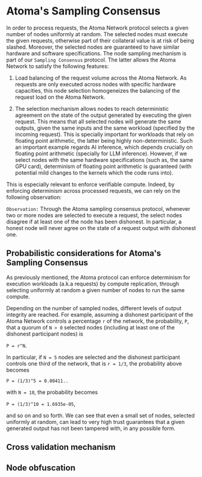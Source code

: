 # Atoma's Sampling Consensus

In order to process requests, the Atoma Network protocol selects a given
number of nodes uniformly at random. The selected nodes must execute the
given requests, otherwise part of their collateral value is at risk
of being slashed. Moreover, the selected nodes are guaranteed to have similar hardware and software specifications. The node sampling mechanism is part of our `Sampling Consensus` protocol. The latter allows the Atoma Network to satisfy the following features:

1. Load balancing of the request volume across the Atoma Network. As requests are only executed across nodes with specific hardware capacities, this node selection homogeneizes the balancing of the request load on the Atoma Network.

2. The selection mechanism allows nodes to reach deterministic agreement on the state of the output generated by executing the given request. This means that all selected nodes will generate the same outputs, given the same inputs and the same workload (specified by the incoming request). This is specially important for workloads that rely on floating point arithmetic, the latter being highly non-deterministic. Such an important example regards AI inference, which depends crucially on floating point arithmetic (specially for LLM inference). However, if we select nodes with the same hardware specifications (such as, the same GPU card), determinism of floating point arithmetic is guaranteed (with potential mild changes to the kernels which the code runs into).

This is especially relevant to enforce verifiable compute. Indeed, by enforcing determinism across processed requests, we can rely on the following observation:

`Observation:` Through the Atoma sampling consensus protocol, whenever two or more nodes are selected to execute a request, the select nodes disagree if at least one of the node has been dishonest. In particular, a honest node will never agree on the state of a request output with dishonest one.

## Probabilistic considerations for Atoma's Sampling Consensus

As previously mentioned, the Atoma protocol can enforce determinism for
execution workloads (a.k.a requests) by compute replication, through selecting uniformly at random a given number of nodes to run the same compute. 

Depending on the number of sampled nodes, different levels of output integrity are reached. For example, assuming a dishonest participant of the
Atoma Network controls a percentage `r` of the network, the probability, `P`, that a quorum of `N > 0` selected nodes (including at least one of the dishonest participant nodes) is

`P = r^N`.

In particular, if `N = 5` nodes are selected and the dishonest participant controls one third of the network, that is `r = 1/3`, the probability above becomes

`P = (1/3)^5 = 0.00411..`

with `N = 10`, the probability becomes

`P = (1/3)^10 = 1.6935e-05`,

and so on and so forth. We can see that even a small set of nodes, selected uniformly at random, can lead to very high trust guarantees that a given generated output has not been tampered with, in any possible form.

## Cross validation mechanism

## Node obfuscation


